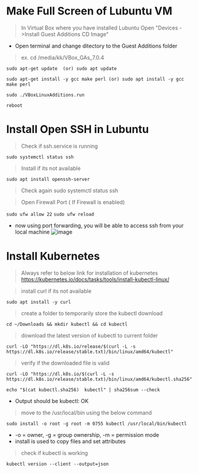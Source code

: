 # Make Full Screen of Lubuntu VM

> In Virtual Box where you have installed Lubuntu Open "Devices ->Install Guest Additions CD Image"

- Open terminal and change ditectory to the Guest Additions folder

> ex. cd /media/kk/VBox_GAs_7.0.4

`
sudo apt-get update 
(or)
sudo apt update
`

`
sudo apt-get install -y gcc make perl
(or)
sudo apt install -y gcc make perl
`

`
sudo ./VBoxLinuxAdditions.run
`

`
reboot
`

# Install Open SSH in Lubuntu

> Check if ssh.service is running

`
sudo systemctl status ssh
`

> Install if its not available

`
sudo apt install openssh-server
`
> Check again
sudo systemctl status ssh

> Open Firewall Port ( If Firewall is enabled)

`
sudo ufw allow 22
`
`
sudo ufw reload
`

- now using port forwarding, you will be able to access ssh from your local machine
![image](https://user-images.githubusercontent.com/36703610/218302571-35d1bb31-6179-41ae-a165-8d6414fecb61.png)

# Install Kubernetes

> Always refer to below link for installation of kubernetes
> https://kubernetes.io/docs/tasks/tools/install-kubectl-linux/

> install curl if its not available

`
sudo apt install -y curl
`

> create a folder to temporarily store the kubectl download

`
cd ~/Downloads && mkdir kubectl && cd kubectl
`

> download the latest version of kubectl to current folder

`
curl -LO "https://dl.k8s.io/release/$(curl -L -s https://dl.k8s.io/release/stable.txt)/bin/linux/amd64/kubectl"
`

> verify if the downloaded file is valid

`
curl -LO "https://dl.k8s.io/$(curl -L -s https://dl.k8s.io/release/stable.txt)/bin/linux/amd64/kubectl.sha256"
`

`
echo "$(cat kubectl.sha256)  kubectl" | sha256sum --check
`
- Output should be  kubectl: OK


> move to the /usr/local/bin using the below command

`
sudo install -o root -g root -m 0755 kubectl /usr/local/bin/kubectl
`
- -o  = owner, -g = group ownership,  -m = permission mode
-  install is used to copy files and set attributes

> check if kubectl is working

`
kubectl version --client --output=json
`
